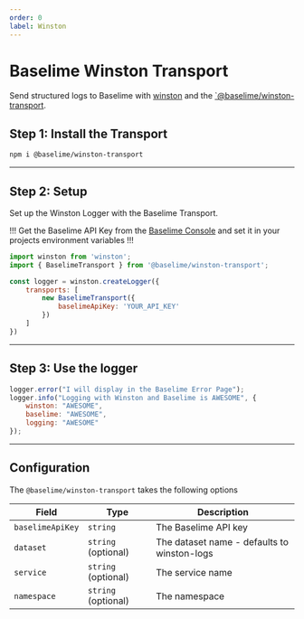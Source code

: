 ```yaml
---
order: 0
label: Winston
---
```


# Baselime Winston Transport

Send structured logs to Baselime with [winston](https://github.com/winstonjs/winston) and the [`@baselime/winston-transport](https://www.npmjs.com/package/@baselime/winston-transport).

## Step 1: Install the Transport

```bash :code-icon:
npm i @baselime/winston-transport
```
---
## Step 2: Setup

Set up the Winston Logger with the Baselime Transport.

!!!
Get the Baselime API Key from the [Baselime Console](https://console.baselime.io/) and set it in your projects environment variables
!!!

```javascript
import winston from 'winston';
import { BaselimeTransport } from '@baselime/winston-transport';

const logger = winston.createLogger({
    transports: [
        new BaselimeTransport({
            baselimeApiKey: 'YOUR_API_KEY'
        })
    ]
})
```
---

## Step 3: Use the logger

```js # :code-icon:
logger.error("I will display in the Baselime Error Page");
logger.info("Logging with Winston and Baselime is AWESOME", {
    winston: "AWESOME",
    baselime: "AWESOME",
    logging: "AWESOME"
});
```

---

## Configuration

The `@baselime/winston-transport` takes the following options

| Field            | Type                    | Description                          |
| ---------------- | ----------------------- | ------------------------------------ |
| `baselimeApiKey`      | `string`       | The Baselime API key                    |
| `dataset`     | `string` (optional)       | The dataset name - defaults to winston-logs  |
| `service`          | `string` (optional)       | The service name                    |
| `namespace`        | `string` (optional)       | The namespace                       |
